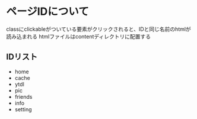 # ページIDについて
classにclickableがついている要素がクリックされると、IDと同じ名前のhtmlが読み込まれる
htmlファイルはcontentディレクトリに配置する

## IDリスト
- home
- cache
- ytdl
- pic
- friends
- info
- setting
